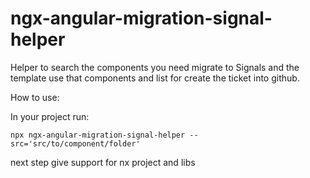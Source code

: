# ngx-angular-migration-signal-helper
Helper to search the components you need migrate to Signals and the template use that components and list for create the ticket into github.


How to use:

In your project run: 
```
npx ngx-angular-migration-signal-helper --src='src/to/component/folder'   
```


next step give support for nx project and libs
